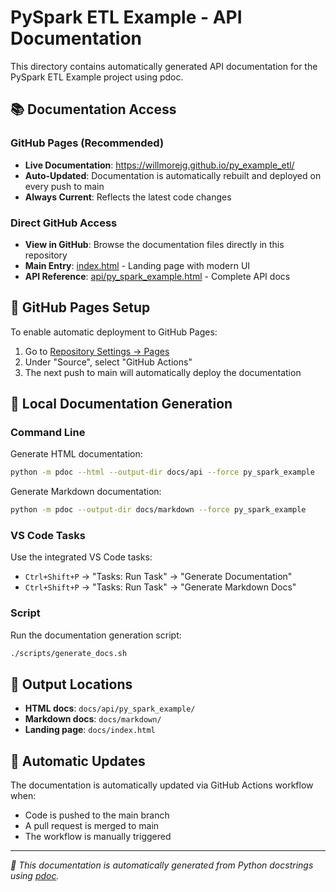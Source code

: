 # PySpark ETL Example - API Documentation

This directory contains automatically generated API documentation for the PySpark ETL Example project using pdoc.

## 📚 Documentation Access

### GitHub Pages (Recommended)

- **Live Documentation**: <https://willmorejg.github.io/py_example_etl/>
- **Auto-Updated**: Documentation is automatically rebuilt and deployed on every push to main
- **Always Current**: Reflects the latest code changes

### Direct GitHub Access

- **View in GitHub**: Browse the documentation files directly in this repository
- **Main Entry**: [index.html](./index.html) - Landing page with modern UI
- **API Reference**: [api/py_spark_example.html](./api/py_spark_example.html) - Complete API docs

## 🔧 GitHub Pages Setup

To enable automatic deployment to GitHub Pages:

1. Go to [Repository Settings → Pages](https://github.com/willmorejg/py_example_etl/settings/pages)
2. Under "Source", select "GitHub Actions"  
3. The next push to main will automatically deploy the documentation

## 📁 Local Documentation Generation

### Command Line

Generate HTML documentation:

```bash
python -m pdoc --html --output-dir docs/api --force py_spark_example
```

Generate Markdown documentation:

```bash
python -m pdoc --output-dir docs/markdown --force py_spark_example
```

### VS Code Tasks

Use the integrated VS Code tasks:

- `Ctrl+Shift+P` → "Tasks: Run Task" → "Generate Documentation"
- `Ctrl+Shift+P` → "Tasks: Run Task" → "Generate Markdown Docs"

### Script

Run the documentation generation script:

```bash
./scripts/generate_docs.sh
```

## 📂 Output Locations

- **HTML docs**: `docs/api/py_spark_example/`
- **Markdown docs**: `docs/markdown/`
- **Landing page**: `docs/index.html`

## 🔄 Automatic Updates

The documentation is automatically updated via GitHub Actions workflow when:

- Code is pushed to the main branch
- A pull request is merged to main  
- The workflow is manually triggered

---

*📝 This documentation is automatically generated from Python docstrings using [pdoc](https://pdoc.dev/).*
